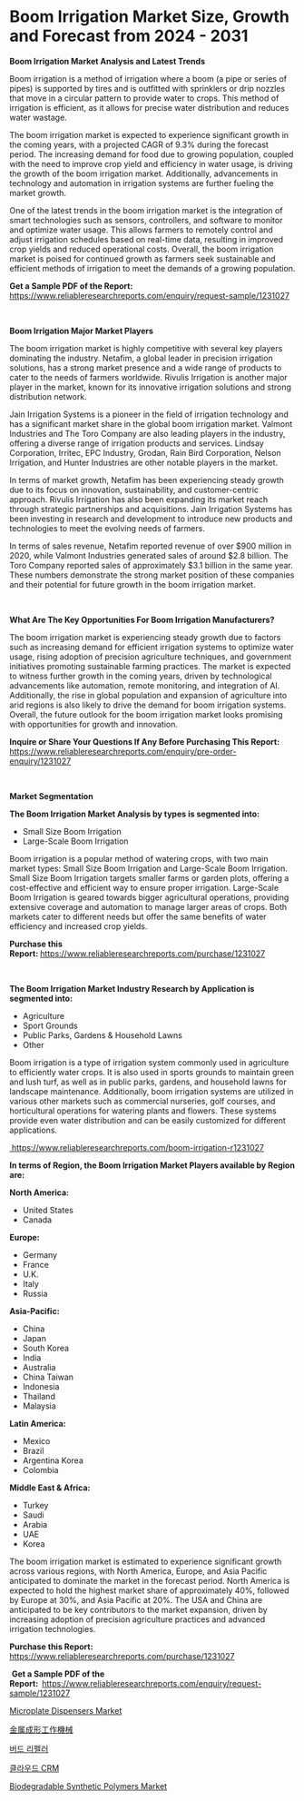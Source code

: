<p><h1>Boom Irrigation Market Size, Growth and Forecast from 2024 - 2031</h1></p><p><strong>Boom Irrigation Market Analysis and Latest Trends</strong></p>
<p><p>Boom irrigation is a method of irrigation where a boom (a pipe or series of pipes) is supported by tires and is outfitted with sprinklers or drip nozzles that move in a circular pattern to provide water to crops. This method of irrigation is efficient, as it allows for precise water distribution and reduces water wastage.</p><p>The boom irrigation market is expected to experience significant growth in the coming years, with a projected CAGR of 9.3% during the forecast period. The increasing demand for food due to growing population, coupled with the need to improve crop yield and efficiency in water usage, is driving the growth of the boom irrigation market. Additionally, advancements in technology and automation in irrigation systems are further fueling the market growth.</p><p>One of the latest trends in the boom irrigation market is the integration of smart technologies such as sensors, controllers, and software to monitor and optimize water usage. This allows farmers to remotely control and adjust irrigation schedules based on real-time data, resulting in improved crop yields and reduced operational costs. Overall, the boom irrigation market is poised for continued growth as farmers seek sustainable and efficient methods of irrigation to meet the demands of a growing population.</p></p>
<p><strong>Get a Sample PDF of the Report:&nbsp;</strong> <a href="https://www.reliableresearchreports.com/enquiry/request-sample/1231027">https://www.reliableresearchreports.com/enquiry/request-sample/1231027</a></p>
<p>&nbsp;</p>
<p><strong>Boom Irrigation Major Market Players</strong></p>
<p><p>The boom irrigation market is highly competitive with several key players dominating the industry. Netafim, a global leader in precision irrigation solutions, has a strong market presence and a wide range of products to cater to the needs of farmers worldwide. Rivulis Irrigation is another major player in the market, known for its innovative irrigation solutions and strong distribution network.</p><p>Jain Irrigation Systems is a pioneer in the field of irrigation technology and has a significant market share in the global boom irrigation market. Valmont Industries and The Toro Company are also leading players in the industry, offering a diverse range of irrigation products and services. Lindsay Corporation, Irritec, EPC Industry, Grodan, Rain Bird Corporation, Nelson Irrigation, and Hunter Industries are other notable players in the market.</p><p>In terms of market growth, Netafim has been experiencing steady growth due to its focus on innovation, sustainability, and customer-centric approach. Rivulis Irrigation has also been expanding its market reach through strategic partnerships and acquisitions. Jain Irrigation Systems has been investing in research and development to introduce new products and technologies to meet the evolving needs of farmers.</p><p>In terms of sales revenue, Netafim reported revenue of over $900 million in 2020, while Valmont Industries generated sales of around $2.8 billion. The Toro Company reported sales of approximately $3.1 billion in the same year. These numbers demonstrate the strong market position of these companies and their potential for future growth in the boom irrigation market.</p></p>
<p>&nbsp;</p>
<p><strong>What Are The Key Opportunities For Boom Irrigation Manufacturers?</strong></p>
<p><p>The boom irrigation market is experiencing steady growth due to factors such as increasing demand for efficient irrigation systems to optimize water usage, rising adoption of precision agriculture techniques, and government initiatives promoting sustainable farming practices. The market is expected to witness further growth in the coming years, driven by technological advancements like automation, remote monitoring, and integration of AI. Additionally, the rise in global population and expansion of agriculture into arid regions is also likely to drive the demand for boom irrigation systems. Overall, the future outlook for the boom irrigation market looks promising with opportunities for growth and innovation.</p></p>
<p><strong>Inquire or Share Your Questions If Any Before Purchasing This Report:</strong> <a href="https://www.reliableresearchreports.com/enquiry/pre-order-enquiry/1231027">https://www.reliableresearchreports.com/enquiry/pre-order-enquiry/1231027</a></p>
<p>&nbsp;</p>
<p><strong>Market Segmentation</strong></p>
<p><strong>The Boom Irrigation Market Analysis by types is segmented into:</strong></p>
<p><ul><li>Small Size Boom Irrigation</li><li>Large-Scale Boom Irrigation</li></ul></p>
<p><p>Boom irrigation is a popular method of watering crops, with two main market types: Small Size Boom Irrigation and Large-Scale Boom Irrigation. Small Size Boom Irrigation targets smaller farms or garden plots, offering a cost-effective and efficient way to ensure proper irrigation. Large-Scale Boom Irrigation is geared towards bigger agricultural operations, providing extensive coverage and automation to manage larger areas of crops. Both markets cater to different needs but offer the same benefits of water efficiency and increased crop yields.</p></p>
<p><strong>Purchase this Report:&nbsp;</strong><a href="https://www.reliableresearchreports.com/purchase/1231027">https://www.reliableresearchreports.com/purchase/1231027</a></p>
<p>&nbsp;</p>
<p><strong>The Boom Irrigation Market Industry Research by Application is segmented into:</strong></p>
<p><ul><li>Agriculture</li><li>Sport Grounds</li><li>Public Parks, Gardens & Household Lawns</li><li>Other</li></ul></p>
<p><p>Boom irrigation is a type of irrigation system commonly used in agriculture to efficiently water crops. It is also used in sports grounds to maintain green and lush turf, as well as in public parks, gardens, and household lawns for landscape maintenance. Additionally, boom irrigation systems are utilized in various other markets such as commercial nurseries, golf courses, and horticultural operations for watering plants and flowers. These systems provide even water distribution and can be easily customized for different applications.</p></p>
<p><a href="https://www.reliableresearchreports.com/boom-irrigation-r1231027">&nbsp;https://www.reliableresearchreports.com/boom-irrigation-r1231027</a></p>
<p><strong>In terms of Region, the Boom Irrigation Market Players available by Region are:</strong></p>
<p>
    <p> <strong> North America: </strong>
        <ul>
            <li>United States</li>
            <li>Canada</li>
        </ul>
        </p> 
    <p> <strong> Europe: </strong>
        <ul>
            <li>Germany</li>
            <li>France</li>
            <li>U.K.</li>
            <li>Italy</li>
            <li>Russia</li>
        </ul>
        </p> 
    <p> <strong> Asia-Pacific: </strong>
        <ul>
            <li>China</li>
            <li>Japan</li>
            <li>South Korea</li>
            <li>India</li>
            <li>Australia</li>
            <li>China Taiwan</li>
            <li>Indonesia</li>
            <li>Thailand</li>
            <li>Malaysia</li>
        </ul>
        </p> 
    <p> <strong> Latin America: </strong>
        <ul>
            <li>Mexico</li>
            <li>Brazil</li>
            <li>Argentina Korea</li>
            <li>Colombia</li>
        </ul>
        </p> 
    <p> <strong> Middle East & Africa: </strong>
        <ul>
            <li>Turkey</li>
            <li>Saudi</li>
            <li>Arabia</li>
            <li>UAE</li>
            <li>Korea</li>
        </ul>
    </p>
    </p>
<p><p>The boom irrigation market is estimated to experience significant growth across various regions, with North America, Europe, and Asia Pacific anticipated to dominate the market in the forecast period. North America is expected to hold the highest market share of approximately 40%, followed by Europe at 30%, and Asia Pacific at 20%. The USA and China are anticipated to be key contributors to the market expansion, driven by increasing adoption of precision agriculture practices and advanced irrigation technologies.</p></p>
<p><strong>Purchase this Report: </strong><a href="https://www.reliableresearchreports.com/purchase/1231027">https://www.reliableresearchreports.com/purchase/1231027</a></p>
<p>&nbsp;<strong>Get a Sample PDF of the Report:&nbsp;&nbsp;</strong><a href="https://www.reliableresearchreports.com/enquiry/request-sample/1231027">https://www.reliableresearchreports.com/enquiry/request-sample/1231027</a></p>
<p><strong></strong></p>
<p><p><a href="https://github.com/yoshih12/Market-Research-Report-List-2/blob/main/microplate-dispensers-market.md">Microplate Dispensers Market</a></p><p><a href="https://medium.com/@alexandrakristinadresen/%E9%87%91%E5%B1%9E%E6%88%90%E5%BD%A2%E6%A9%9F%E6%A2%B0%E5%B7%A5%E5%85%B7%E5%B8%82%E5%A0%B4%E3%83%AC%E3%83%9D%E3%83%BC%E3%83%88%E3%81%AF-%E3%81%93%E3%81%AE%E5%B8%82%E5%A0%B4%E3%81%AE%E6%9C%80%E6%96%B0%E3%81%AE%E3%83%88%E3%83%AC%E3%83%B3%E3%83%89%E3%81%A8%E6%88%90%E9%95%B7%E6%A9%9F%E4%BC%9A%E3%82%92%E6%98%8E%E3%82%89%E3%81%8B%E3%81%AB%E3%81%97%E3%81%A6%E3%81%84%E3%81%BE%E3%81%99-ba4912ec1091">金属成形工作機械</a></p><p><a href="https://github.com/BrettWeberrt8767765/Market-Research-Report-List-1/blob/main/555196327322.md">버드 리펠러</a></p><p><a href="https://github.com/nuekbpymrrz5/Market-Research-Report-List-1/blob/main/121484627321.md">클라우드 CRM</a></p><p><a href="https://issuu.com/reportprime-2/docs/biodegradable-synthetic-polymers-market-size-2030.">Biodegradable Synthetic Polymers Market</a></p></p>
